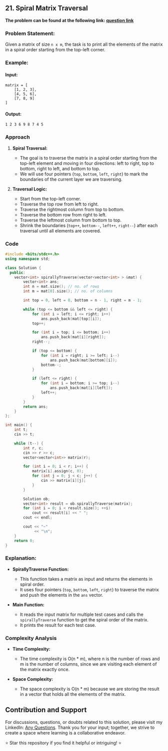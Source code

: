 ## 21. Spiral Matrix Traversal

**The problem can be found at the following link: [question link](https://www.geeksforgeeks.org/problems/rotate-by-90-degree-1587115621/1)**

### Problem Statement:

Given a matrix of size `n x m`, the task is to print all the elements of the matrix in a spiral order starting from the top-left corner.

### Example:

#### Input:
```
matrix = [
    [1, 2, 3],
    [4, 5, 6],
    [7, 8, 9]
]
```

#### Output:
```
1 2 3 6 9 8 7 4 5
```

### Approach

1. **Spiral Traversal:**
   - The goal is to traverse the matrix in a spiral order starting from the top-left element and moving in four directions: left to right, top to bottom, right to left, and bottom to top. 
   - We will use four pointers (`top`, `bottom`, `left`, `right`) to mark the boundaries of the current layer we are traversing.

2. **Traversal Logic:**
   - Start from the top-left corner.
   - Traverse the top row from left to right.
   - Traverse the rightmost column from top to bottom.
   - Traverse the bottom row from right to left.
   - Traverse the leftmost column from bottom to top.
   - Shrink the boundaries (`top++`, `bottom--`, `left++`, `right--`) after each traversal until all elements are covered.

### Code

```cpp
#include <bits/stdc++.h>
using namespace std;

class Solution {
  public:
    vector<int> spirallyTraverse(vector<vector<int> > &mat) {
        vector<int> ans;
        int n = mat.size(); // no. of rows
        int m = mat[0].size(); // no. of columns

        int top = 0, left = 0, bottom = n - 1, right = m - 1;

        while (top <= bottom && left <= right) {
            for (int i = left; i <= right; i++) 
                ans.push_back(mat[top][i]);
            top++;

            for (int i = top; i <= bottom; i++) 
                ans.push_back(mat[i][right]);
            right--;

            if (top <= bottom) {
                for (int i = right; i >= left; i--) 
                    ans.push_back(mat[bottom][i]);
                bottom--;
            }

            if (left <= right) {
                for (int i = bottom; i >= top; i--) 
                    ans.push_back(mat[i][left]);
                left++;
            }
        }
        return ans;
    }
};

int main() {
    int t;
    cin >> t;

    while (t--) {
        int r, c;
        cin >> r >> c;
        vector<vector<int>> matrix(r);

        for (int i = 0; i < r; i++) {
            matrix[i].assign(c, 0);
            for (int j = 0; j < c; j++) {
                cin >> matrix[i][j];
            }
        }

        Solution ob;
        vector<int> result = ob.spirallyTraverse(matrix);
        for (int i = 0; i < result.size(); ++i)
            cout << result[i] << " ";
        cout << endl;

        cout << "~"
             << "\n";
    }
    return 0;
}
```

### Explanation:

- **SpirallyTraverse Function:**
  - This function takes a matrix as input and returns the elements in spiral order.
  - It uses four pointers (`top`, `bottom`, `left`, `right`) to traverse the matrix and push the elements in the `ans` vector.

- **Main Function:**
  - It reads the input matrix for multiple test cases and calls the `spirallyTraverse` function to get the spiral order of the matrix.
  - It prints the result for each test case.

### Complexity Analysis

- **Time Complexity:**
  - The time complexity is O(n * m), where n is the number of rows and m is the number of columns, since we are visiting each element of the matrix exactly once.

- **Space Complexity:**
  - The space complexity is O(n * m) because we are storing the result in a vector that holds all the elements of the matrix.

## Contribution and Support
For discussions, questions, or doubts related to this solution, please visit my LinkedIn: [Any Questions](https://www.linkedin.com/in/aniket-yadav-2162ab239/). Thank you for your input; together, we strive to create a space where learning is a collaborative endeavor.

⭐ Star this repository if you find it helpful or intriguing! ⭐
